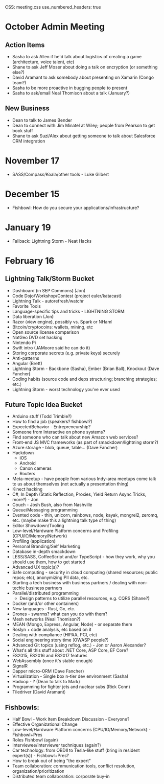 CSS: meeting.css
use_numbered_headers: true

# October Admin Meeting

## Action Items
* Sasha to ask Allen if he'd talk about logistics of creating a game (architecture, voice talent, etc)
* Shane to ask Jeff Moser about doing a talk on encryption (or something else?)
* David Aramant to ask somebody about presenting on Xamarin (Congo team?)
* Sasha to be more proactive in bugging people to present
* Sasha to ask/email Neal Thomison about a talk (January?)

## New Business
* Dean to talk to James Bender
* Dean to connect with Jim Minatel at Wiley; people from Pearson to get book stuff
* Shane to ask Suzi/Alex about getting someone to talk about Salesforce CRM integration

# November 17
* SASS/Compass/Koala/other tools - Luke Gilbert

# December 15
* Fishbowl: How do you secure your applications/infrastructure?

# January 19
* Fallback: Lightning Storm - Neat Hacks

# February 16


## Lightning Talk/Storm Bucket
* Dashboard (in SEP Commons) (Jon)
* Code Dojo/Workshop/Contest (project euler/katacast)
* Lightning Talk - autorefresh/watchr
* Favorite Tools
* Language-specific tips and tricks - LIGHTNING STORM
* Data liberation (Jon)
* Razor (view engine), possibly vs. Spark or NHaml
* Bitcoin/cryptocoins: wallets, mining, etc
* Open source license comparison
* NatGeo DVD set hacking
* Nintendo Pi
* Swift intro (JAMoore said he can do it)
* Storing corporate secrets (e.g. private keys) securely
* Anti-patterns
* Angular (Brett)
* Lightning Storm - Backbone (Sasha), Ember (Brian Ball), Knockout (Dave Fancher)
* Coding habits (source code and deps structuring; branching strategies; etc.)
* Lightning Storm - worst technology you've ever used


## Future Topic Idea Bucket
* Arduino stuff (Todd Trimble?)
* How to find a job (speakers? fishbowl?)
* ExpectedBehavior - Entrepreneurship?
* Someone from Interactive on phone systems?
* Find someone who can talk about new Amazon web services?
* Front-end JS MVC frameworks (as part of smackdown/lightning storm?)
* Azure storage - blob, queue, table... (Dave Fancher)
* Hackdown
  * iOS
  * Android
  * Canon cameras
  * Routers
* Meta-meetup - have people from various Indy-area meetups come talk to us about themselves (not actually a presentation thing)
* Kinect hacking
* C#, In Depth (Static Reflection, Proxies, Yield Return Async Tricks, more?) - Jon
* Couch - Josh Bush, also from Nashville
* Queue/Messaging programming
* Evented code - thin, unicorn, rainbows, node, kayak, mongrel2, zeromq, etc. (maybe make this a lightning talk type of thing)
* Editor Showdown/Tooling
* Low-level/Hardware Platform concerns and Profiling (CPU/IO/Memory/Network)
* Profiling (application)
* Personal Branding/Self Marketing
* Database in-depth smackdown
* LESS/SASS, CoffeeScript and/or TypeScript - how they work, why you should use them, how to get started
* Advanced UX topic(s)?
* Safe computing - security in cloud computing (shared resources; public repos; etc), anonymizing PII data, etc.
* Starting a tech business with business partners / dealing with non-techie business partners
* Parallel/distributed programming
  * Design patterns to utilize parallel resources, e.g. CQRS (Shane?)
* Docker (and/or other containers)
* New languages - Rust, Go, etc.
* Drones - swarms? what can you do with them?
* Mesh networks (Neal Thomison?)
* MEAN (Mongo, Express, Angular, Node) - or separate them
* Roslyn + code analysis, etc based on it
* Dealing with compliance (HIPAA, PCI, etc)
* Social engineering story time (OWASP people?)
* Advanced Git topics (using reflog, etc.) - Jon or Aaron Alexander?
* What's all this stuff about .NET Core, ASP Core, EF Core?
* ES2015, ES2016 and ES2017 features
* WebAssembly (once it's stable enough)
* SignalR
* Dapper micro-ORM (Dave Fancher)
* Virtualization - Single box n-tier dev environment (Sasha)
* Hadoop - ? (Dean to talk to Mark)
* Programming for fighter jets and nuclear subs (Rick Conn)
* Tiledriver (David Aramant)

## Fishbowls:
* Half Bowl - Work Item Breakdown Discussion - Everyone?
* Effective Organizational Change
* Low-level/Hardware Platform concerns (CPU/IO/Memory/Network) - Fishbowl+Pres
* Roles Fishbowl (again)
* Interviewee/interviewer techniques (again?)
* Car technology: from OBDII to Tesla-like stuff (bring in resident expert(s)) - Fishbowl+Pres?
* How to break out of being "the expert"
* Team collaboration: communication tools, conflict resolution, organization/prioritization
* Distributed team collaboration: corporate buy-in
